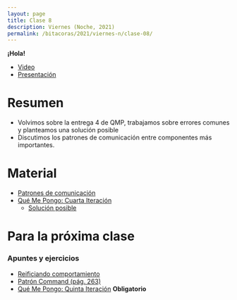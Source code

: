 ```yaml
---
layout: page
title: Clase 8
description: Viernes (Noche, 2021)
permalink: /bitacoras/2021/viernes-n/clase-08/
---
```

**¡Hola!**



- [Video](https://us02web.zoom.us/rec/share/2ZZRLevs1VtLfLfmr03vHe14Adm6T6a81yYYrqJcyhxyWfm9PPFWggvUptY4iy0X?startTime=1590789721000)
- [Presentación](https://docs.google.com/presentation/d/1XQXjn4IPn9JmUeilZkvqlL8JHBN4dC1oq-J5JRUY8tY/edit#slide=id.g35f391192_00)

# Resumen

- Volvimos sobre la entrega 4 de QMP, trabajamos sobre errores comunes y planteamos una solución posible
- Discutimos los patrones de comunicación entre componentes más importantes.

# Material
- [Patrones de comunicación](https://docs.google.com/document/d/1EVPwqFyq2TW5Z5_VUeWdh9yLesxPBbSBzke2jHNURuk/edit)
- [Qué Me Pongo: Cuarta Iteración](https://docs.google.com/document/d/1sy9S9EeIQr8fhatKnfTCgOfjVniJDu2viI-Av0gn0xY/edit)
   - [Solución posible](https://docs.google.com/document/d/1XNUtnvQl1oJhDWlevzxwkynZJMQ2upDmrXFC_6xEo3A/edit?userstoinvite=sofiavcortes%40gmail.com&ts=5ed51561&actionButton=1#heading=h.uyku9mnteh0t)

# Para la próxima clase

### Apuntes y ejercicios

- [Reificiando comportamiento](https://docs.google.com/document/d/14n6SNTbCt1wJzhNiIFNSoAq0tJdYjRrOQCi5ar_FQ1c/edit#heading=h.6ab0fffv8tld)
- [Patrón Command (pág. 263)](http://www.uml.org.cn/c++/pdf/DesignPatterns.pdf)
- [Qué Me Pongo: Quinta Iteración]() **Obligatorio**
